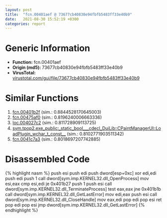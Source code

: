 ```yaml
---
layout: post
title:  "fcn.00401aef @ 73677cb40830e94fbfb5483ff33e40b9"
date:   2021-08-30 15:52:19 +0300
categories: report
---
```


# Generic Information
- **Function:** fcn.00401aef
- **Origin (md5):** 73677cb40830e94fbfb5483ff33e40b9
- **VirusTotal:** [virustotal.com/gui/file/73677cb40830e94fbfb5483ff33e40b9][virustotal_ref]



# Similar Functions

1. [fcn.00401b2f][similar_1_ref] (sim.: 0.8844528170645003)
2. [fcn.00475af0][similar_2_ref] (sim.: 0.8196240006663336)
3. [loc.004027c2][similar_3_ref] (sim.: 0.811728909113725)
4. [sym.tpop2.exe\_public꞉\_static\_bool\_\_\_cdecl\_DuiLib꞉꞉CPaintManagerUI꞉꞉LoadPlugin\_wchar\_t\_const\_\_][similar_4_ref] (sim.: 0.8102771903511342)
5. [fcn.0041c7a3][similar_5_ref] (sim.: 0.8018697207742885)


# Disassembled Code

{% highlight nasm %}
push esi
push edi
push dword[esp+0xc]
xor edi,edi
push edi
push 1
call dword[sym.imp.KERNEL32.dll_OpenProcess]
mov esi,eax
cmp esi,edi
je 0x401b27
push 1
push esi
call dword[sym.imp.KERNEL32.dll_TerminateProcess]
test eax,eax
jne 0x401b1b
call dword[sym.imp.KERNEL32.dll_GetLastError]
mov edi,eax
push esi
call dword[sym.imp.KERNEL32.dll_CloseHandle]
mov eax,edi
pop edi
pop esi
ret 
pop edi
pop esi
jmp dword[sym.imp.KERNEL32.dll_GetLastError]
{% endhighlight %}


[similar_1_ref]: /report/fcn.00401b2f@73677cb40830e94fbfb5483ff33e40b9
[similar_2_ref]: /report/fcn.00475af0@4fe6510221c33bf023f6abed461fc13f
[similar_3_ref]: /report/loc.004027c2@de21a548b66aa6c0b17491b6a31e14fa
[similar_4_ref]: /report/sym.tpop2.exe_public꞉_static_bool___cdecl_DuiLib꞉꞉CPaintManagerUI꞉꞉LoadPlugin_wchar_t_const__@289859175c221b107317af7727d26c17
[similar_5_ref]: /report/fcn.0041c7a3@7b00dd8f2abf54a73bfb09681334ff78
[virustotal_ref]: https://www.virustotal.com/gui/file/73677cb40830e94fbfb5483ff33e40b9